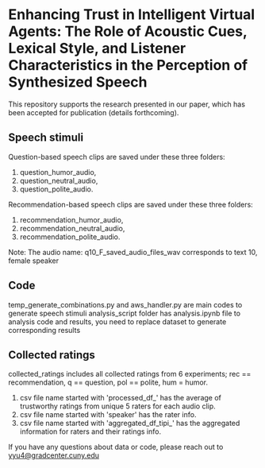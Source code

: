 # Enhancing Trust in Intelligent Virtual Agents: The Role of Acoustic Cues, Lexical Style, and Listener Characteristics in the Perception of Synthesized Speech
This repository supports the research presented in our paper, which has been accepted for publication (details forthcoming).

## Speech stimuli
Question-based speech clips are saved under these three folders: 
1. question_humor_audio,
2. question_neutral_audio,
3. question_polite_audio.

Recommendation-based speech clips are saved under these three folders: 
1. recommendation_humor_audio,
2. recommendation_neutral_audio,
3. recommendation_polite_audio.

Note: The audio name: q10_F_saved_audio_files_wav corresponds to text 10, female speaker

## Code
temp_generate_combinations.py and aws_handler.py are main codes to generate speech stimuli
analysis_script folder has analysis.ipynb file to analysis code and results, you need to replace dataset to generate corresponding results

## Collected ratings
collected_ratings includes all collected ratings from 6 experiments; rec == recommendation, q == question, pol == polite, hum = humor.
1. csv file name started with 'processed_df_' has the average of trustworthy ratings from unique 5 raters for each audio clip.
2. csv file name started with 'speaker' has the rater info.
3. csv file name started with 'aggregated_df_tipi_' has the aggregated information for raters and their ratings info.



If you have any questions about data or code, please reach out to yyu4@gradcenter.cuny.edu
